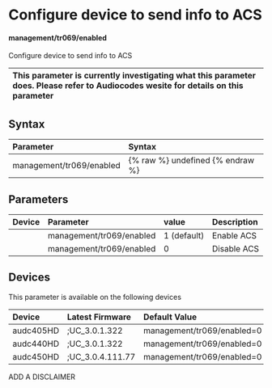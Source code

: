 ﻿---
description: Configure device to send info to ACS
search: false
---

# Configure device to send info to ACS

#### management/tr069/enabled

Configure device to send info to ACS


| This parameter is currently investigating what this parameter does. Please refer to Audiocodes wesite for details on this parameter | 
| :--- |

## Syntax
| Parameter | Syntax |
| :--- | :--- |
|management/tr069/enabled | {% raw %} undefined {% endraw %}|

## Parameters
|Device|Parameter|value|Description|
|:---|:---|:---|:---|
|  | management/tr069/enabled | 1 (default) | Enable ACS |
|  | management/tr069/enabled | 0 | Disable ACS |

## Devices
This parameter is available on the following devices

| Device | Latest Firmware | Default Value |
|:---|:---|:---|
| audc405HD | ;UC_3.0.1.322 | management/tr069/enabled=0 
| audc440HD | ;UC_3.0.1.322 | management/tr069/enabled=0 
| audc450HD | ;UC_3.0.4.111.77 | management/tr069/enabled=0 

ADD A DISCLAIMER
